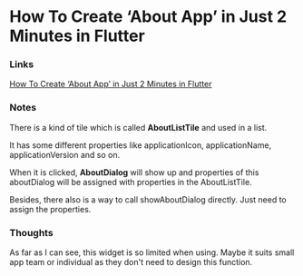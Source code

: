 # How To Create ‘About App’ in Just 2 Minutes in Flutter

### Links

[How To Create ‘About App’ in Just 2 Minutes in Flutter](https://medium.com/flutter-community/how-to-create-about-app-in-just-2-minutes-in-flutter-7dd2c72a5f70)

### Notes

There is a kind of tile which is called **AboutListTile** and used in a list.

It has some different properties like applicationIcon, applicationName, applicationVersion and so on. 

When it is clicked, **AboutDialog** will show up and properties of this aboutDialog will be assigned with properties in the AboutListTile. 

Besides, there also is a way to call showAboutDialog directly. Just need to assign the properties.

### Thoughts

As far as I can see, this widget is so limited when using. Maybe it suits small app team or individual as they don't need to design this function.

